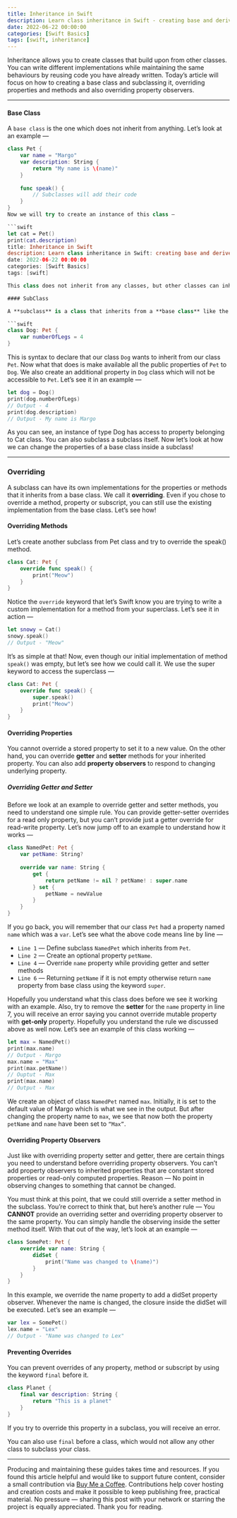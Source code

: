 ```yaml
---
title: Inheritance in Swift
description: Learn class inheritance in Swift - creating base and derived classes, method/property overriding, initialiser rules, and using final to prevent overrides.
date: 2022-06-22 00:00:00
categories: [Swift Basics]
tags: [swift, inheritance]
---
```

Inheritance allows you to create classes that build upon from other classes. You can write different implementations while maintaining the same behaviours by reusing code you have already written. Today’s article will focus on how to creating a base class and subclassing it, overriding properties and methods and also overriding property observers.

---

#### Base Class
A `base class` is the one which does not inherit from anything. Let’s look at an example —

```swift
class Pet {
    var name = "Margo"
    var description: String {
        return "My name is \(name)"
    }
    
    func speak() {
        // Subclasses will add their code
    }
}
Now we will try to create an instance of this class —

```swift
let cat = Pet()
print(cat.description)
title: Inheritance in Swift
description: Learn class inheritance in Swift: creating base and derived classes, method/property overriding, initialiser rules, and using final to prevent overrides.
date: 2022-06-22 00:00:00
categories: [Swift Basics]
tags: [swift]

This class does not inherit from any classes, but other classes can inherit from it and override the properties and methods that we have here. Let’s see how!

#### SubClass

A **subclass** is a class that inherits from a **base class** like the one we defined above. It basically means we build our new class on top of another class without affecting that class itself. Let’s look at an example —

```swift
class Dog: Pet {
    var numberOfLegs = 4
}
```

This is syntax to declare that our class `Dog` wants to inherit from our class `Pet`. Now what that does is make available all the public properties of `Pet` to `Dog`. We also create an additional property in `Dog` class which will not be accessible to `Pet`. Let’s see it in an example —

```swift
let dog = Dog()
print(dog.numberOfLegs)
// Output - 4
print(dog.description)
// Output - My name is Margo
```

As you can see, an instance of type Dog has access to property belonging to Cat class. You can also subclass a subclass itself. Now let’s look at how we can change the properties of a base class inside a subclass!

---

### Overriding

A subclass can have its own implementations for the properties or methods that it inherits from a base class. We call it **overriding**. Even if you chose to override a method, property or subscript, you can still use the existing implementation from the base class. Let’s see how!

#### Overriding Methods

Let’s create another subclass from Pet class and try to override the speak() method.

```swift
class Cat: Pet {
    override func speak() {
        print("Meow")
    }
}
```

Notice the `override` keyword that let’s Swift know you are trying to write a custom implementation for a method from your superclass. Let’s see it in action —

```swift
let snowy = Cat()
snowy.speak()
// Output - "Meow"
```

It’s as simple at that! Now, even though our initial implementation of method `speak()` was empty, but let’s see how we could call it. We use the super keyword to access the superclass —

```swift
class Cat: Pet {
    override func speak() {
        super.speak()
        print("Meow")
    }
}
```

#### Overriding Properties

You cannot override a stored property to set it to a new value. On the other hand, you can override **getter** and **setter** methods for your inherited property. You can also add **property observers** to respond to changing underlying property.

##### Overriding Getter and Setter

Before we look at an example to override getter and setter methods, you need to understand one simple rule. You can provide getter-setter overrides for a read only property, but you can’t provide just a getter override for read-write property. Let’s now jump off to an example to understand how it works —

```swift
class NamedPet: Pet {
    var petName: String?
    
    override var name: String {
        get {
            return petName != nil ? petName! : super.name
        } set {
            petName = newValue
        }
    }
}
```

If you go back, you will remember that our class `Pet` had a property named `name` which was a `var`. Let’s see what the above code means line by line —
- `Line 1` — Define subclass `NamedPet` which inherits from `Pet`.
- `Line 2` — Create an optional property `petName`.
- `Line 4` — Override `name` property while providing getter and setter methods
- `Line 6` — Returning `petName` if it is not empty otherwise return `name` property from base class using the keyword `super`.


Hopefully you understand what this class does before we see it working with an example. Also, try to remove the **setter** for the `name` property in line 7, you will receive an error saying you cannot override mutable property with **get-only** property. Hopefully you understand the rule we discussed above as well now. Let’s see an example of this class working —

```swift
let max = NamedPet()
print(max.name)
// Output - Margo
max.name = "Max"
print(max.petName!)
// Ouptut - Max
print(max.name)
// Output - Max
```

We create an object of class `NamedPet` named `max`. Initially, it is set to the default value of Margo which is what we see in the output. But after changing the property name to `max`, we see that now both the property `petName` and `name` have been set to `“Max”`.

#### Overriding Property Observers

Just like with overriding property setter and getter, there are certain things you need to understand before overriding property observers. You can’t add property observers to inherited properties that are constant stored properties or read-only computed properties. Reason — No point in observing changes to something that cannot be changed.

You must think at this point, that we could still override a setter method in the subclass. You’re correct to think that, but here’s another rule — You **CANNOT** provide an overriding setter and overriding property observer to the same property. You can simply handle the observing inside the setter method itself. With that out of the way, let’s look at an example —

```swift
class SomePet: Pet {
    override var name: String {
        didSet {
            print("Name was changed to \(name)")
        }
    }
}
```

In this example, we override the name property to add a didSet property observer. Whenever the name is changed, the closure inside the didSet will be executed. Let’s see an example —

```swift
var lex = SomePet()
lex.name = "Lex"
// Output - "Name was changed to Lex"
```

#### Preventing Overrides

You can prevent overrides of any property, method or subscript by using the keyword `final` before it.

```swift
class Planet {
    final var description: String {
        return "This is a planet"
    }
}
```
If you try to override this property in a subclass, you will receive an error.

You can also use `final` before a class, which would not allow any other class to subclass your class.

---

Producing and maintaining these guides takes time and resources. If you found this article helpful and would like to support future content, consider a small contribution via [Buy Me a Coffee](https://buymeacoffee.com/swiftsimplified). Contributions help cover hosting and creation costs and make it possible to keep publishing free, practical material. No pressure — sharing this post with your network or starring the project is equally appreciated. Thank you for reading.